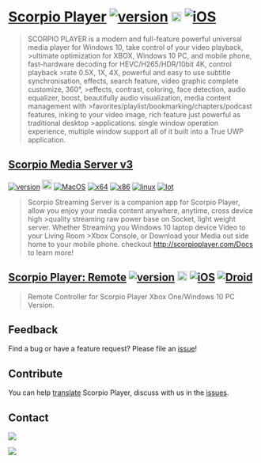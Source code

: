 # [Scorpio Player](http://scorpioplayer.com) [![version](https://img.shields.io/badge/v2.9.62300.0-2018.12.23-purple.svg)](https://github.com/ScorpioPlayer/Feedback/issues) <a href="https://www.microsoft.com/store/apps/9NPKQ7SRLV1L?ocid=badge"><img src="https://assets.windowsphone.com/13484911-a6ab-4170-8b7e-795c1e8b4165/English_get_L_InvariantCulture_Default.png" alt="Microsoft Store" height="20px" /></a> [![iOS](https://img.shields.io/badge/Apple-iOS-0078d7.svg)](https://itunes.apple.com/us/app/scorpio-player/id1336519387?ls=1&mt=8)

>SCORPIO PLAYER is a modern and full-feature powerful universal media player for Windows 10, take control of your video playback, >ultimate optimization for XBOX, Windows 10 PC, and mobile phone, fast-hardware decoding for HEVC/H265/HDR/10bit 4K, control playback >rate 0.5X, 1X, 4X, powerful and easy to use subtitle synchronisation, effects, search feature, video graphic complete customize, 360°, >effects, contrast, coloring, face detection, audio equalizer, boost, beautifully audio visualization, media content management with >favorites/playlist/bookmarking/chapters/podcast features, inking to your video image, rich feature just powerful as traditional desktop >applications. single window operation experience, multiple window support all of it built into a True UWP application.

## [Scorpio Media Server v3](http://scorpioplayer.com) 
[![version](https://img.shields.io/badge/v2.0.0-2018.07.01-green.svg)](https://github.com/ScorpioPlayer/Feedback/issues) <a href="https://www.microsoft.com/store/apps/9NM0XQKK5GMJ?ocid=badge"><img src="https://assets.windowsphone.com/13484911-a6ab-4170-8b7e-795c1e8b4165/English_get_L_InvariantCulture_Default.png" alt="Microsoft Store" height="20px" /></a> [![MacOS](https://img.shields.io/badge/Apple-MacOS-0078d7.svg)](http://scorpioplayer.com/downloads/Scorpio%20StreamingServer2.0_MacOS.zip) [![x64](https://img.shields.io/badge/Windows-x64-0078d7.svg)](http://scorpioplayer.com/downloads/ScorpioStreamingServer2.0_Windows.zip) [![x86](https://img.shields.io/badge/Windows-x86-0078d7.svg)](http://scorpioplayer.com/downloads/ScorpioStreamingServer2.0_Windows.zip) [![linux](https://img.shields.io/badge/Linux-x86-0078d7.svg)](http://scorpioplayer.com/downloads/ScorpioStreamingServer2.0_linux-x64.zip) [![Iot](https://img.shields.io/badge/Windows-Iot-0078d7.svg)](http://scorpioplayer.com/downloads/ScorpioStreamingServer2.0_Iot.zip)

>Scorpio Streaming Server is a companion app for Scorpio Player, allow you enjoy your media content anywhere, anytime, cross device high >quality streaming raw power base on Socket, light weight server. Whether Streaming you Windows 10 laptop device Video to your Living Room >Xbox Console, or Download your Media out side home to your mobile phone. checkout http://scorpioplayer.com/Docs to learn more!

## [Scorpio Player: Remote](http://scorpioplayer.com) [![version](https://img.shields.io/badge/v2.2-2018.07.01-green.svg)](https://github.com/ScorpioPlayer/Feedback/issues) <a href="https://www.microsoft.com/store/apps/9PGSSS4RL3HQ?ocid=badge"><img src="https://assets.windowsphone.com/13484911-a6ab-4170-8b7e-795c1e8b4165/English_get_L_InvariantCulture_Default.png" alt="Windows 10 Mobile" height="20px" /></a> [![iOS](https://img.shields.io/badge/Apple-iPhone%2FiPad-0078d7.svg)](https://itunes.apple.com/us/app/scorpio-player-remote/id1418672124?platform=iphone&preserveScrollPosition=true#platform/iphone) [![Droid](https://img.shields.io/badge/Google-Android-0078d7.svg)](https://play.google.com/store/apps/details?id=com.bosxixi.SPRC)

>Remote Controller for Scorpio Player Xbox One/Windows 10 PC Version.

## Feedback

Find a bug or have a feature request? Please file an <a href="https://github.com/ScorpioPlayer/Feedback/issues" target="_blank">issue</a>!

## Contribute

You can help [translate](https://github.com/ScorpioPlayer/Localization) Scorpio Player, discuss with us in the [issues](https://github.com/ScorpioPlayer/Feedback/issues).

## Contact

[![](https://img.shields.io/badge/Twitter-@scorpio_support-1da1f2.svg)](https://twitter.com/scorpio_support)

[![](https://img.shields.io/badge/微博-@scorpio_player-eb192d.svg)](https://weibo.com/scorpio_player)
